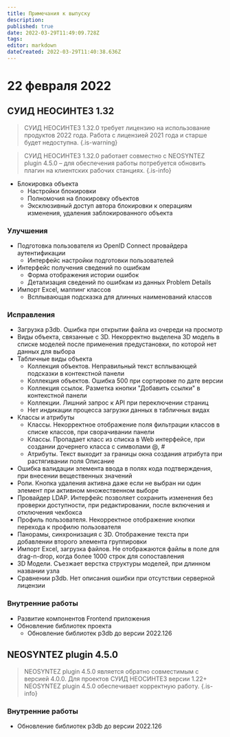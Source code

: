 ```yaml
---
title: Примечания к выпуску
description: 
published: true
date: 2022-03-29T11:49:09.728Z
tags: 
editor: markdown
dateCreated: 2022-03-29T11:40:38.636Z
---
```


# 22 февраля 2022

## СУИД НЕОСИНТЕЗ 1.32

> СУИД НЕОСИНТЕЗ 1.32.0 требует лицензию на использование продуктов 2022 года. Работа с лицензией 2021 года и старше будет недоступна.
{.is-warning}

> СУИД НЕОСИНТЕЗ 1.32.0 работает совместно с NEOSYNTEZ plugin 4.5.0 – для обеспечения работы потребуется обновить плагин на клиентских рабочих станциях.
{.is-info}

- Блокировка объекта
	- Настройки блокировки
	- Полномочия на блокировку объектов
	- Эксклюзивный доступ автора блокировки к операциям изменения, удаления заблокированного объекта
  
### Улучшения
- Подготовка пользователя из OpenID Connect провайдера аутентификации
	- Интерфейс настройки подготовки пользователей
- Интерфейс получения сведений по ошибкам
	- Форма отображения истории ошибок
	- Детализация сведений по ошибкам из данных Problem Details
- Импорт Excel, маппинг классов
	- Всплывающая подсказка для длинных наименований классов
  
### Исправления
- Загрузка p3db. Ошибка при открытии файла из очереди на просмотр
- Виды объекта, связанные с 3D. Некорректно выделена 3D модель в списке моделей после применения предустановки, по которой нет данных для выбора
- Табличные виды объекта
	- Коллекция объектов. Неправильный текст всплывающей подсказки в контекстной панели
	- Коллекция объектов. Ошибка 500 при сортировке по дате версии
	- Коллекция ссылок. Разметка кнопки "Добавить ссылки" в контекстной панели
	- Коллекции. Лишний запрос к API при переключении страниц
	- Нет индикации процесса загрузки данных в табличных видах
- Классы и атрибуты
	- Классы. Некорректное отображение поля фильтрации классов в списке классов, при сворачивании панели
	- Классы. Пропадает класс из списка в Web интерфейсе, при создании дочернего класса с символами @, #
	- Атрибуты. Текст выходит за границы окна создания атрибута при растягивании поля Описание
- Ошибка валидации элемента ввода в полях кода подтверждения, при внесении вещественных значений
- Роли. Кнопка удаления активна даже если не выбран ни один элемент при активном множественном выборе
- Провайдер LDAP. Интерфейс позволяет сохранить изменения без проверки доступности, при редактировании, после включения и отключения чекбокса
- Профиль пользователя. Некорректное отображение кнопки перехода к профилю пользователя
- Панорамы, синхронизация с 3D. Отображение текста при добавлении второго элемента группировки
- Импорт Excel, загрузка файлов. Не отображаются файлы в поле для drag-n-drop, когда более 1000 строк для сопоставления
- 3D Модели. Съезжает верстка структуры моделей, при длинном названии узла
- Сравнении p3db. Нет описания ошибки при отсутствии серверной лицензии

### Внутренние работы
- Развитие компонентов Frontend приложения
- Обновление библиотек проекта
	- Обновление библиотек p3db до версии 2022.126

## NEOSYNTEZ plugin 4.5.0

> NEOSYNTEZ plugin 4.5.0 является обратно совместимым с версией 4.0.0. Для проектов СУИД НЕОСИНТЕЗ версии 1.22+ NEOSYNTEZ plugin 4.5.0 обеспечивает корректную работу.
{.is-info}

### Внутренние работы
- Обновление библиотек p3db до версии 2022.126